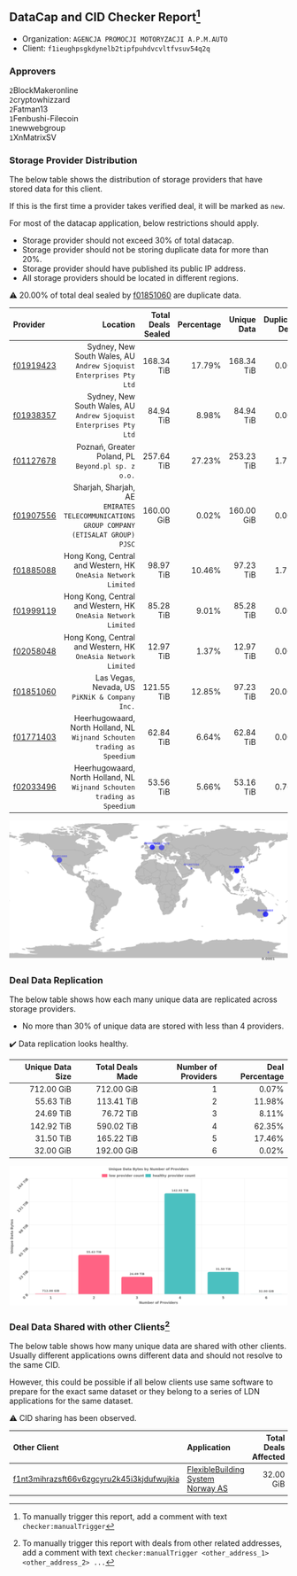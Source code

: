 ## DataCap and CID Checker Report[^1]
 - Organization: `AGENCJA PROMOCJI MOTORYZACJI A.P.M.AUTO`
 - Client: `f1ieughpsgkdynelb2tipfpuhdvcvltfvsuv54q2q`
### Approvers
`2`BlockMakeronline<br/>`2`cryptowhizzard<br/>`2`Fatman13<br/>`1`Fenbushi-Filecoin<br/>`1`newwebgroup<br/>`1`XnMatrixSV

### Storage Provider Distribution
The below table shows the distribution of storage providers that have stored data for this client.

If this is the first time a provider takes verified deal, it will be marked as `new`.

For most of the datacap application, below restrictions should apply.
 - Storage provider should not exceed 30% of total datacap.
 - Storage provider should not be storing duplicate data for more than 20%.
 - Storage provider should have published its public IP address.
 - All storage providers should be located in different regions.

⚠️ 20.00% of total deal sealed by [f01851060](https://filfox.info/en/address/f01851060) are duplicate data.

| Provider                                              |                                                                                   Location | Total Deals Sealed | Percentage | Unique Data | Duplicate Deals |
| :---------------------------------------------------- | -----------------------------------------------------------------------------------------: | -----------------: | ---------: | ----------: | --------------: |
| [f01919423](https://filfox.info/en/address/f01919423) |                      Sydney, New South Wales, AU<br/>`Andrew Sjoquist Enterprises Pty Ltd` |         168.34 TiB |     17.79% |  168.34 TiB |           0.00% |
| [f01938357](https://filfox.info/en/address/f01938357) |                      Sydney, New South Wales, AU<br/>`Andrew Sjoquist Enterprises Pty Ltd` |          84.94 TiB |      8.98% |   84.94 TiB |           0.00% |
| [f01127678](https://filfox.info/en/address/f01127678) |                                      Poznań, Greater Poland, PL<br/>`Beyond.pl sp. z o.o.` |         257.64 TiB |     27.23% |  253.23 TiB |           1.71% |
| [f01907556](https://filfox.info/en/address/f01907556) | Sharjah, Sharjah, AE<br/>`EMIRATES TELECOMMUNICATIONS GROUP COMPANY (ETISALAT GROUP) PJSC` |         160.00 GiB |      0.02% |  160.00 GiB |           0.00% |
| [f01885088](https://filfox.info/en/address/f01885088) |                           Hong Kong, Central and Western, HK<br/>`OneAsia Network Limited` |          98.97 TiB |     10.46% |   97.23 TiB |           1.75% |
| [f01999119](https://filfox.info/en/address/f01999119) |                           Hong Kong, Central and Western, HK<br/>`OneAsia Network Limited` |          85.28 TiB |      9.01% |   85.28 TiB |           0.00% |
| [f02058048](https://filfox.info/en/address/f02058048) |                           Hong Kong, Central and Western, HK<br/>`OneAsia Network Limited` |          12.97 TiB |      1.37% |   12.97 TiB |           0.00% |
| [f01851060](https://filfox.info/en/address/f01851060) |                                          Las Vegas, Nevada, US<br/>`PiKNiK & Company Inc.` |         121.55 TiB |     12.85% |   97.23 TiB |          20.00% |
| [f01771403](https://filfox.info/en/address/f01771403) |                Heerhugowaard, North Holland, NL<br/>`Wijnand Schouten trading as Speedium` |          62.84 TiB |      6.64% |   62.84 TiB |           0.00% |
| [f02033496](https://filfox.info/en/address/f02033496) |                Heerhugowaard, North Holland, NL<br/>`Wijnand Schouten trading as Speedium` |          53.56 TiB |      5.66% |   53.16 TiB |           0.76% |

<img src="https://raw.githubusercontent.com/data-preservation-programs/filplus-checker-assets/main/filecoin-project/filecoin-plus-large-datasets/issues/928/1683890543489.png"/>

### Deal Data Replication
The below table shows how each many unique data are replicated across storage providers.

- No more than 30% of unique data are stored with less than 4 providers.

✔️ Data replication looks healthy.

| Unique Data Size | Total Deals Made | Number of Providers | Deal Percentage |
| ---------------: | ---------------: | ------------------: | --------------: |
|       712.00 GiB |       712.00 GiB |                   1 |           0.07% |
|        55.63 TiB |       113.41 TiB |                   2 |          11.98% |
|        24.69 TiB |        76.72 TiB |                   3 |           8.11% |
|       142.92 TiB |       590.02 TiB |                   4 |          62.35% |
|        31.50 TiB |       165.22 TiB |                   5 |          17.46% |
|        32.00 GiB |       192.00 GiB |                   6 |           0.02% |

<img src="https://raw.githubusercontent.com/data-preservation-programs/filplus-checker-assets/main/filecoin-project/filecoin-plus-large-datasets/issues/928/1683890544285.png"/>

### Deal Data Shared with other Clients[^3]
The below table shows how many unique data are shared with other clients.
Usually different applications owns different data and should not resolve to the same CID.

However, this could be possible if all below clients use same software to prepare for the exact same dataset or they belong to a series of LDN applications for the same dataset.

⚠️ CID sharing has been observed.

| Other Client                                                                                                          | Application                                                                                                       | Total Deals Affected | Unique CIDs | Approvers                                                 |
| :-------------------------------------------------------------------------------------------------------------------- | :---------------------------------------------------------------------------------------------------------------- | -------------------: | ----------: | :-------------------------------------------------------- |
| [f1nt3mihrazsft66v6zgcyru2k45i3kjdufwujkia](https://filfox.info/en/address/f1nt3mihrazsft66v6zgcyru2k45i3kjdufwujkia) | [FlexibleBuilding System Norway AS](https://github.com/filecoin-project/filecoin-plus-large-datasets/issues/1596) |            32.00 GiB |           1 | `1`jamerduhgamer<br/>`2`laurarenpanda<br/>`1`liyunzhi-666 |

[^1]: To manually trigger this report, add a comment with text `checker:manualTrigger`

[^2]: Deals from those addresses are combined into this report as they are specified with `checker:manualTrigger`

[^3]: To manually trigger this report with deals from other related addresses, add a comment with text `checker:manualTrigger <other_address_1> <other_address_2> ...`
